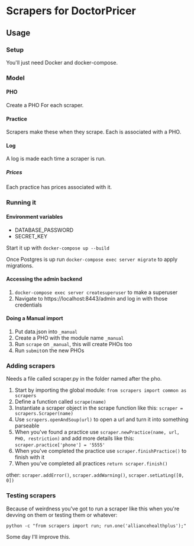 # Scrapers for DoctorPricer

## Usage

### Setup

You'll just need Docker and docker-compose.

### Model

#### PHO

Create a PHO For each scraper.

#### Practice

Scrapers make these when they scrape. Each is associated with a PHO.

#### Log

A log is made each time a scraper is run.

##### Prices

Each practice has prices associated with it.

### Running it

#### Environment variables 

* DATABASE_PASSWORD
* SECRET_KEY

Start it up with `docker-compose up --build`

Once Postgres is up run `docker-compose exec server migrate` to apply migrations.

#### Accessing the admin backend

1. `docker-compose exec server createsuperuser` to make a superuser
2. Navigate to https://localhost:8443/admin and log in with those credentials

#### Doing a Manual import

1. Put data.json into `_manual`
2. Create a PHO with the module name `_manual`
3. Run `scrape` on `_manual`, this will create PHOs too
4. Run `submit`on the new PHOs

### Adding scrapers
Needs a file called scraper.py in the folder named after the pho.

1. Start by importing the global module: `from scrapers import common as scrapers`
1. Define a function called `scrape(name)`
1. Instantiate a scraper object in the scrape function like this: `scraper = scrapers.Scraper(name)`
1. Use `scrapers.openAndSoup(url)` to open a url and turn it into something parseable
1. When you've found a practice use `scraper.newPractice(name, url, PHO, restriction)` and add more details like this: `scraper.practice['phone'] = '5555'`
1. When you've completed the practice use `scraper.finishPractice()` to finish with it
1. When you've completed all practices `return scraper.finish()` 

other: `scraper.addError()`, `scraper.addWarning()`, `scraper.setLatLng([0, 0])`

### Testing scrapers

Because of weirdness you've got to run a scraper like this when you're devving on them or testing them or whatever:

`python -c "from scrapers import run; run.one('alliancehealthplus');"`

Some day I'll improve this.